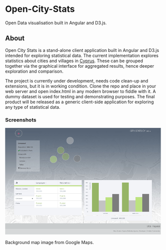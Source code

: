 # Open-City-Stats

Open Data visualisation built in Angular and D3.js.

## About

Open City Stats is a stand-alone client application built in Angular and D3.js intended for exploring statistical data. The current implementation explores statistics about cities and villages in [Cyprus](http://en.wikipedia.org/wiki/Cyprus). These can be grouped together via the graphical interface for aggregated results, hence deeper exploration and comparison.

The project is currently under development, needs code clean-up and extensions, but it is in working condition. Clone the repo and place in your web server  and open index.html in any modern browser to fiddle with it. A dummy dataset is used for testing and demonstrating purposes. The final product will be released as a generic client-side application for exploring any type of statistical data. 

### Screenshots

![alt tag](./img/05.55.17.png)

Background map image from Google Maps.
